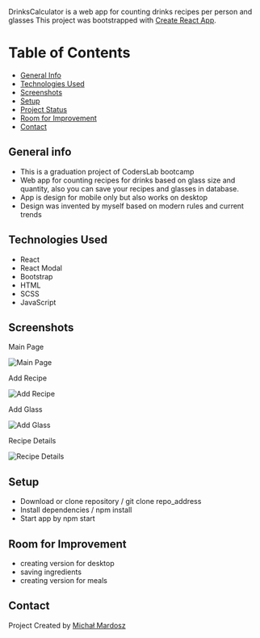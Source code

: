 DrinksCalculator is a web app for counting drinks recipes per person and glasses
This project was bootstrapped with [Create React App](https://github.com/facebook/create-react-app).

# Table of Contents

* [General Info](#general-info)
* [Technologies Used](#technologies-used)
* [Screenshots](#screenshots)
* [Setup](#setup)
* [Project Status](#project-status)
* [Room for Improvement](#room-for-improvement)
* [Contact](#contact)

## General info

* This is a graduation project of CodersLab bootcamp
* Web app for counting recipes for drinks based on glass size and quantity, 
  also you can save your recipes and glasses in database.
* App is design for mobile only but also works on desktop
* Design was invented by myself based on modern rules and current trends

## Technologies Used
* React 
* React Modal 
* Bootstrap
* HTML
* SCSS
* JavaScript



## Screenshots
Main Page

![Main Page](public/screenShots/mainPage.png)

Add Recipe

![Add Recipe](public/screenShots/addRecipe.png)

Add Glass

![Add Glass](public/screenShots/addGlass.png)

Recipe Details

![Recipe Details](public/screenShots/recipeDetails.png)

## Setup

* Download or clone repository / git clone repo_address
* Install dependencies / npm install
* Start app by npm start

## Room for Improvement

* creating version for desktop 
* saving ingredients 
* creating version for meals 

## Contact

Project Created by [Michał Mardosz](https://www.linkedin.com/in/micha%C5%82-mardosz-298892228/) 
